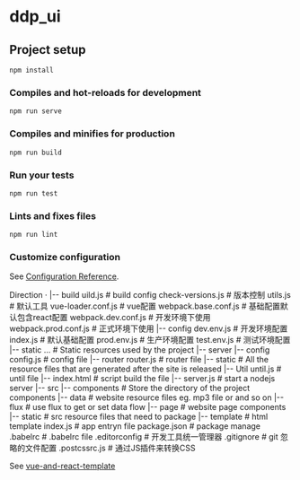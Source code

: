 # ddp_ui

## Project setup
```
npm install
```

### Compiles and hot-reloads for development
```
npm run serve
```

### Compiles and minifies for production
```
npm run build
```

### Run your tests
```
npm run test
```

### Lints and fixes files
```
npm run lint
```

### Customize configuration
See [Configuration Reference](https://cli.vuejs.org/config/).

Direction
·
|-- build
    uild.js	# build config
    check-versions.js       # 版本控制
    utils.js                # 默认工具
    vue-loader.conf.js      # vue配置
    webpack.base.conf.js    # 基础配置默认包含react配置
    webpack.dev.conf.js	    # 开发环境下使用
    webpack.prod.conf.js    # 正式环境下使用
|-- config
    dev.env.js	 # 开发环境配置
    index.js	 # 默认基础配置
    prod.env.js	 # 生产环境配置
    test.env.js  # 测试环境配置
|-- static
    ...    # Static resources used by the project 
|-- server
    |-- config
        config.js # config file
    |-- router
        router.js  # router file
    |-- static         # All the resource files that are generated after the site is released
    |-- Util
        until.js   # until file
    |-- index.html     # script build the file
    |-- server.js      # start a nodejs server 
|-- src
    |-- components  # Store the directory of the project components
    |-- data        # website resource files eg. mp3 file or and so on
    |-- flux        # use flux to get or set data flow
    |-- page        # website page components
    |-- static      # src resource files that need to package
    |-- template    # html template
    index.js        # app entryn file
package.json     # package manage
.babelrc         # .babelrc file
.editorconfig    # 开发工具统一管理器
.gitignore       # git 忽略的文件配置
.postcssrc.js    # 通过JS插件来转换CSS

See [vue-and-react-template](https://github.com/xulayen/vue-and-react-template)
